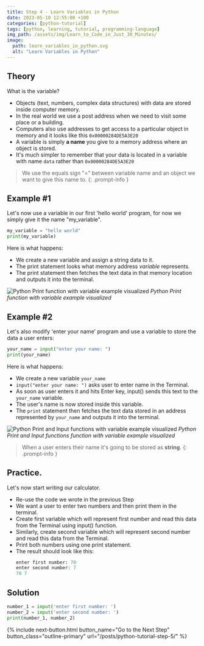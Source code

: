 ```yaml
--- 
title: Step 4 - Learn Variables in Python
date: 2023-05-10 12:55:00 +100
categories: [python-tutorial]
tags: [python, learning, tutorial, programming-language]
img_path: /assets/img/Learn_to_Code_in_Just_30_Minutes/
image:
  path: learn_variables_in_python.svg
  alt: "Learn Variables in Python"
---
```


## Theory

What is the variable? 
- Objects (text, numbers, complex data structures) with data are stored inside computer memory. 
- In the real world we use a post address when we need to visit some place or a building.
- Computers also use addresses to get access to a particular object in memory and it looks like this `0x00000284DE5A3E20`
- A variable is simply **a name** you give to a memory address where an object is stored.
- It's much simpler to remember that your data is located in a variable with name `data` rather than `0x00000284DE5A3E20`

> We use the equals sign "=" between variable name and an object we want to give this name to.
{: .prompt-info }

## Example #1

Let's now use a variable in our first 'hello world' program, for now we simply give it the name "my_variable".
```python
my_variable = "hello world"
print(my_variable)
``` 

Here is what happens:
- We create a new variable and assign a string data to it.
- The print statement looks what memory address *variable*  represents.
- The print statement then fetches the text data in that memory location and outputs it into the terminal.

![Python Print function with variable example visualized](examples/python_print_function_with_variable_example_visualized.svg)
_Python Print function with variable example visualized_


## Example #2

Let's also modify 'enter your name' program and use a variable to store the data a user enters:

```python
your_name = input("enter your name: ")
print(your_name)
```
Here is what happens:
- We create a new variable `your_name`
- `input("enter your name: ")` asks user to enter name in the Terminal. 
- As soon as user enters it and hits Enter key, input() sends this text to the `your_name` variable.
- The user's name is now stored inside this variable.
- The `print` statement then fetches the text data stored in an address represented by `your_name` and outputs it into the terminal.

![Python Print and Input functions with variable example visualized](examples/python_print_and_intput_functions_with_variable_example_visualized.svg)
_Python Print and Input functions function with variable example visualized_

> When a user enters their name it's going to be stored as **string**.
{: .prompt-info }


## Practice. 

Let's now start writing our calculator. 

- Re-use the code we wrote in the previous Step 
- We want a user to enter two numbers and then print them in the terminal.
- Create first variable which will represent first number and read this data from the Terminal using input() function.
- Similarly, create second variable which will represent second number and read this data from the Terminal.
- Print both numbers using one print statement.  
- The result should look like this:
  ```python
  enter first number: 70
  enter second number: 7
  70 7
  ```

## Solution

```python
number_1 = input('enter first number: ')
number_2 = input('enter second number: ')
print(number_1, number_2)
```
 {% include next-button.html button_name="Go to the Next Step" button_class="outline-primary" url="/posts/python-tutorial-step-5/" %}